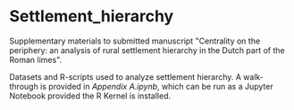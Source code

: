 # Settlement_hierarchy
Supplementary materials to submitted manuscript "Centrality on the periphery: an analysis of rural settlement hierarchy in the Dutch part of the Roman limes".

Datasets and R-scripts used to analyze settlement hierarchy. A walk-through is provided in <i>Appendix A.ipynb</i>, which can be run as a Jupyter Notebook provided the R Kernel is installed.

